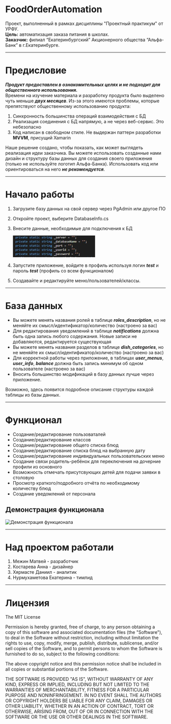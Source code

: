 # FoodOrderAutomation
Проект, выполненный в рамках дисциплины "Проектный практикум" от УРФУ.   
**Цель:** автоматизация заказа питания в школах.  
**Заказчик:** филиал “Екатеринбургский” Акционерного общества “Альфа-Банк” в г.Екатеринбурге.

<hr></hr>  

**Предисловие**
=====================
***Продукт предоставлен в ознакомительных целях и не подходит для общественного использования.***  
Времени на изучение материала и разработку продукта было выделено чуть меньше ***двух месяцев***. Из-за этого имеются проблемы, которые препятствуют общественному использованию продукта:  
1. Синхронность большинства операций взаимодействия с БД
2. Реализация соединения с БД напрямую, а не через веб-сервис. Это небезопасно
3. Код написан в свободном стиле. Не выдержан паттерн разработки **MVVM**, присущий Xamarin  

 Наше решение создано, чтобы показать, как может выглядеть реализация идеи заказчика. Вы можете использовать созданные нами дизайн и структуру базы данных для создания своего приложения (только не используйте логотип Альфа-Банка). Использовать код или ориентироваться на него ***не рекомендуется***.
<hr></hr>  

**Начало работы**
=====================
1. Загрузите базу данных на свой сервер через PgAdmin или другое ПО
2. Откройте проект, выберите DatabaseInfo.cs  
3. Внесите данные, необходимые для подключения к БД  

    ![Подключение к БД](README/IMAGE1.jpg)
    
4. Запустите приложение, войдите в профиль используя логин ***test*** и пароль ***test*** (профиль со всем функционалом)
5. Создавайте и редактируйте меню/пользователей/классы. 
<hr></hr>  

**База данных**  
=====================
* Вы можете менять названия ролей в таблице ***roles_description***, но не меняйте их смысл/идентификатор/количество (настроено за вас)
* Для редактирования уведомлений в таблице ***notifications*** должна быть одна запись любого содержания. Новые записи не добавляются, редактируется существующая
* Вы можете менять названия разделов в таблице ***dish_categories***, но не меняйте их смысл/идентификатор/количество (настроено за вас)
* Для корректной работы через приложение, в таблицах ***user_menus***, ***user_info***, ***balance*** должна быть запись минимум об одном пользователе (настроено за вас)
* Вносить большинство модификаций в базу данных лучше через приложение.

Возможно, здесь появится подробное описание структуры каждой таблицы из базы данных.  
<hr></hr>  

**Функционал**  
=====================  
* Создание/редактирование пользоваталей
* Создание/редактирование классов
* Создание/редактирование общего списка блюд
* Создание/редактирование списка блюд на выбранную дату
* Создание/редактирование индивидуальных пользовательских меню
* Создание связи родитель-ребёнок для переключения на дочерние профили из основного
* Возможность отмечать присутсвующих детей для подачи заявки в столовую
* Просмотр краткого/подробного отчёта по необходимому количеству блюд
* Создание уведомлений от персонала  

Демонстрация функционала
-----------------------------------

 ![Демонстрация функционала](README/DEMO.gif)
 
<hr></hr>

**Над проектом работали**  
=====================  
1. Межин Матвей - разработчик
2. Костарева Анна - дизайнер
3. Хярмасте Даниил - аналитик
4. Нурмухаметова Екатерина - тимлид

<hr></hr>

**Лицензия**  
===================== 

The MIT License

Permission is hereby granted, free of charge, to any person obtaining a copy
of this software and associated documentation files (the "Software"), to deal
in the Software without restriction, including without limitation the rights
to use, copy, modify, merge, publish, distribute, sublicense, and/or sell
copies of the Software, and to permit persons to whom the Software is
furnished to do so, subject to the following conditions:

The above copyright notice and this permission notice shall be included in
all copies or substantial portions of the Software.

THE SOFTWARE IS PROVIDED "AS IS", WITHOUT WARRANTY OF ANY KIND, EXPRESS OR
IMPLIED, INCLUDING BUT NOT LIMITED TO THE WARRANTIES OF MERCHANTABILITY,
FITNESS FOR A PARTICULAR PURPOSE AND NONINFRINGEMENT. IN NO EVENT SHALL THE
AUTHORS OR COPYRIGHT HOLDERS BE LIABLE FOR ANY CLAIM, DAMAGES OR OTHER
LIABILITY, WHETHER IN AN ACTION OF CONTRACT, TORT OR OTHERWISE, ARISING FROM,
OUT OF OR IN CONNECTION WITH THE SOFTWARE OR THE USE OR OTHER DEALINGS IN
THE SOFTWARE.

